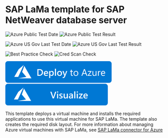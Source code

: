 # SAP LaMa template for SAP NetWeaver database server

![Azure Public Test Date](https://azurequickstartsservice.blob.core.windows.net/badges/sap-lama-database/PublicLastTestDate.svg)
![Azure Public Test Result](https://azurequickstartsservice.blob.core.windows.net/badges/sap-lama-database/PublicDeployment.svg)

![Azure US Gov Last Test Date](https://azurequickstartsservice.blob.core.windows.net/badges/sap-lama-database/FairfaxLastTestDate.svg)
![Azure US Gov Last Test Result](https://azurequickstartsservice.blob.core.windows.net/badges/sap-lama-database/FairfaxDeployment.svg)

![Best Practice Check](https://azurequickstartsservice.blob.core.windows.net/badges/sap-lama-database/BestPracticeResult.svg)
![Cred Scan Check](https://azurequickstartsservice.blob.core.windows.net/badges/sap-lama-database/CredScanResult.svg)

[![Deploy To Azure](https://raw.githubusercontent.com/Azure/azure-quickstart-templates/master/1-CONTRIBUTION-GUIDE/images/deploytoazure.svg?sanitize=true)]("https://portal.azure.com/#create/Microsoft.Template/uri/https%3A%2F%2Fraw.githubusercontent.com%2FAzure%2Fazure-quickstart-templates%2Fmaster%2Fsap-lama-database%2Fazuredeploy.json")  [![Visualize](https://raw.githubusercontent.com/Azure/azure-quickstart-templates/master/1-CONTRIBUTION-GUIDE/images/visualizebutton.svg?sanitize=true)]("http://armviz.io/#/?load=https%3A%2F%2Fraw.githubusercontent.com%2FAzure%2Fazure-quickstart-templates%2Fmaster%2Fsap-lama-database%2Fazuredeploy.json")

This template deploys a virtual machine and installs the required applications to use this virtual machine for SAP LaMa. The template also creates the required disk layout. For more information about managing Azure virtual machines with SAP LaMa, see [SAP LaMa connector for Azure](https://docs.microsoft.com/azure/virtual-machines/workloads/sap/lama-installation)


